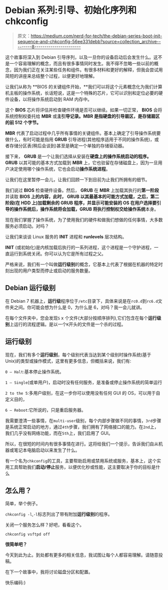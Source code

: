 # Debian 系列:引导、初始化序列和 chkconfig

> 原文：<https://medium.com/nerd-for-tech/the-debian-series-boot-init-sequence-and-chkconfig-56ee331debb?source=collection_archive---------8----------------------->

这个故事将深入到 Debian 引导序列，以及一旦你的设备启动后会发生什么。这不是一个容易理解的概念，而且有很多事情同时发生。我不得不忽略一些以前的概念，因为我们正在关注某些任务和组件。有很多材料和更好的解释，但我会尝试用简短的讲座来总结整个过程，以便更好地理解。

让我们从称为 **BIOS 的关键组件开始，**我们可以将这个元素概念化为我们计算机主板的操作系统，长话短说，这是一个特殊的芯片，它可以识别和定位必要的硬件设备，以将操作系统启动到 RAM 内存中。

这个 **BIOS** 芯片将评估并检查硬件环境是否可以继续。如果一切正常， **BIOS** 会将系统控制权委托给 **MBR** 或**主引导记录。**MBR 是指硬盘的**引导扇区，是存储扇区的前 512 个字节。**

**MBR** 代表了启动过程中几乎所有事情的关键组件。基本上确定了引导操作系统要做什么，有时可能是指用 **GRUB** 引导进程(其他程序适用于不同的操作系统)，或者存储分区表(稍后会谈到)甚至是确定一个单独的存储驱动器。

接下来， **GRUB** 是一个让我们选择从安装在**硬盘上的操作系统启动的程序。GRUB** 以其可能的基本方式加载到 **MBR** 上，它也驻留在存储磁盘上，因为一旦用户决定使用哪个操作系统，它也会启动**操作系统进程**。

让我们在这里暂停一会儿，让我们回顾一下到目前为止我们所拥有的细节。

我们说过 **BIOS** 检查硬件设备。然后， **GRUB** 在 **MBR** 上加载其执行的**第一阶段**并读取 **BIOS 上的内容，**此时， **GRUB** 以其最基本的可能方式加载，之后，**第二阶段**(在 **HDD** 上)加载剩余的 **GRUB** 程序，并显示可能安装的 OS 在用户选择要引导的操作系统后，操作系统将会加载，GRUB 将执行控制权交给**操作系统**本身。

现在我们掌握了操作系统，为了使用我们的硬件和做我们想做的任何事情，大多数服务必须启动。对吗？

让我们来谈谈 Linux 服务的 **INIT** 进程和 **runlevels** 层次结构。

**INIT** (或初始化)是内核加载后执行的一系列进程，这个进程是一个守护进程，一直运行到系统关闭。你可以认为它是所有过程之父。

严格来说，我们有一个叫做**运行级别**的概念，它基本上代表了根据在机器的特定时刻出现的用户类型而停止或启动的服务数量。

## Debian 运行级别

在 Debian 7 机器上，**运行级**程序位于`/etc`目录下，具体来说是在`rc0.d`到`rc6.d`文件夹之间。你可能会想为什么是 0，为什么是 6，对吗？我一会儿就讲。

在每个文件夹中，您会发现`S` x 个文件(大部分按顺序排列),它们包含在每个**运行级别**上运行的流程逻辑。是以一个`K`开头的文件是一个杀的过程。

## 运行级别

现在，我们有多个**运行级别**，每个级别代表当达到某个级别时操作系统(基于 Unix)的类型或操作模式，这里有更多信息，但概括来说，我们有:

`0 — Halt`:基本停止操作系统。

`1 — Single`(或单用户)，启动时没有任何服务，是准备或停止操作系统的简单运行

`2 to the 5`:多用户级别，在这一步你可以使用没有任何 GUI 的 OS，可以用于自定义目的，

`6 — Reboot`:它所说的，只是重启服务器。

我需要澄清一些事情，在`multi-user`级别，每个内部步骤做不同的事情，`3rd`步骤是系统正常启动的地方，通过`4th`步骤，我们拥有了网络接口的能力。在`2nd`上，我们几乎没有网络功能，而在`5th`上，我们启用了 GUI。

所以，在很短的时间内有很多事情在进行。这将给我们一个提示，告诉我们自从机器或笔记本电脑启动以来发生了什么。

有一个名为`chkconfig`的工具，主要帮助启用或禁用系统或服务，基本上，这个实用工具帮助我们**启动/停止**服务，以便优化秒或性能，这主要取决于你的目标是什么

## 怎么用？

简单，举个例子。

`chkconfig -l`,`-l`标志列出了带有附加**运行级别**的程序。

关闭一个服务怎么样？好吧，看看这个。

`chkconfig vsftpd off`

**很简单吧？**

今天到此为止。到处都有更多的相关信息，我试图让每个人都容易理解。请随意投稿。

在下一个故事中，我将讨论磁盘分区和配置。

快乐编码:)